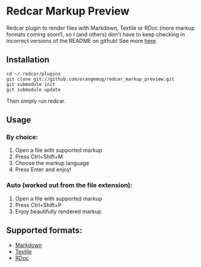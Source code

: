 # Redcar Markup Preview
Redcar plugin to render files with Markdown, Textile or RDoc (more markup formats coming soon!),
so I (and others) don't have to keep checking in incorrect versions of the README on github! See
more [here](http://orangemug.github.com/redcar_markup_preview).

## Installation

    cd ~/.redcar/plugins
    git clone git://github.com/orangemug/redcar_markup_preview.git
    git submodule init
    git submodule update
  
Then simply run redcar.

## Usage

### By choice:

1. Open a file with supported markup
2. Press Ctrl+Shift+M
3. Choose the markup language
4. Press Enter and enjoy!

### Auto (worked out from the file extension):

1. Open a file with supported markup
2. Press Ctrl+Shift+P
4. Enjoy beautifully rendered markup


## Supported formats:

 * [Markdown](http://daringfireball.net/projects/markdown/)
 * [Textile](http://textile.thresholdstate.com/)
 * [RDoc](http://rdoc.sourceforge.net/doc/)
